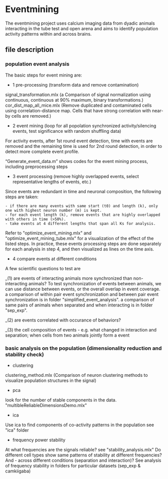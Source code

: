 # Eventmining
The eventmining project uses calcium imaging data from dyadic animals interacting in the tube test and open arena and aims to identify population activity patterns within and across brains. 

## file description 

### population event analysis 
The basic steps for event mining are: 
* 1 pre-processing (transform data and remove contamination)

signal_transformation.mlx (a Comparison of signal normalization using continuous, continuous at 90% maximum, binary transformations.)
cor_dist_map_all_mice.mlx (Remove duplicated and contaminated cells using correlation-distance map. Cells that have strong correlation with near-by cells are removed.)

* 2 event mining (loop for all popolation synchronized activity/silencing events, test significance with random shuffling data)

For activity events, after 1st round event detection, time with events are removed and the remaining time is used for 2nd round detection, in order to detect more complete event profile. 

“Generate_event_data.m” shows codes for the event mining process, including preprocessing steps

* 3 event processing (remove highly overlapped events, select representative lengths of events, etc.)

Since events are redundant in time and neuronal composition, the following steps are taken:

    - if there are many events with same start (t0) and length (k), only one with highest neuron number (m) is kept.
    - for each event length (k), remove events that are highly overlapped with others in time (>50%).
    - take events at 4 different lengths that span all Ks for analysis. 
Refer to "optimize_event_mining.mlx" and "optimize_event_mining_tube.mlx" for a visualization of the effect of the listed steps. 
In practice, these events processing steps are done separately for each analysis in step 4, and then visualized as lines on the time axis. 

* 4 compare events at different conditions 

A few scientific questions to test are 

_(1) are events of interacting animals more synchronized than non-interacting animals?
To test synchronization of events between animals, we can use distance between events, or the overall overlap in event coverage. 
a comparison of within pair event synchronization and between pair event synchronization is in folder "simplified_event_analysis".
a comparison of same pairs of animals when separated and when interacting is in folder "sep_exp".

_(2) are events correlated with occurance of behaviors?

_(3) the cell composition of events - e.g. what changed in interaction and separation; when cells from two animals jointly form a event 

### basic analysis on the population (dimensionality reduction and stability check)
* clustering 

clustering_method.mlx (Comparison of neuron clustering methods to visualize population structures in the signal)

* pca 

look for the number of stable components in the data.
"multibleReliableDimensionsDemo.mlx"

* ica

Use ica to find components of co-activity patterns in the population
see "ica" folder

* frequency power stability 

At what frequencies are the signals reliable? 
see "stability_analysis.mlx" 
Do different cell types show same patterns of stability at different frequencies? And - across different conditions (separation and interaction)?
See analysis of frequency stability in folders for particular datasets (sep_exp & camkiigaba)
